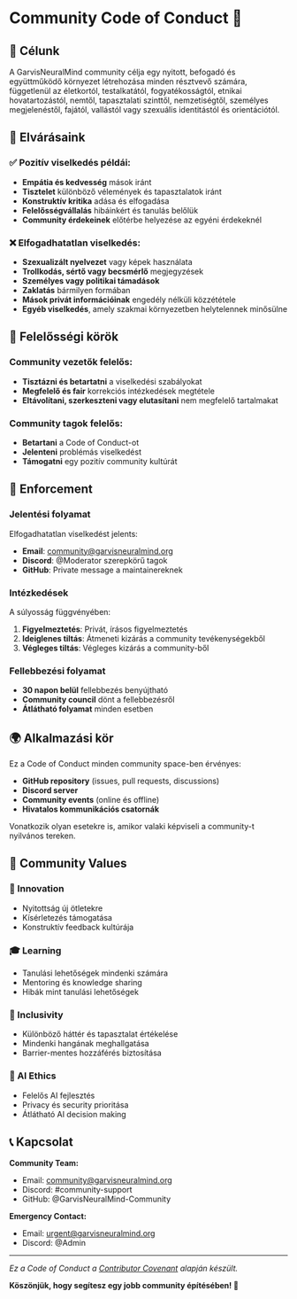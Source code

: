 # Community Code of Conduct 📜

## 🎯 Célunk

A GarvisNeuralMind community célja egy nyitott, befogadó és együttműködő környezet létrehozása minden résztvevő számára, függetlenül az életkortól, testalkatától, fogyatékosságtól, etnikai hovatartozástól, nemtől, tapasztalati szinttől, nemzetiségtől, személyes megjelenéstől, fajától, vallástól vagy szexuális identitástól és orientációtól.

## 🌟 Elvárásaink

### ✅ Pozitív viselkedés példái:
- **Empátia és kedvesség** mások iránt
- **Tisztelet** különböző vélemények és tapasztalatok iránt
- **Konstruktív kritika** adása és elfogadása
- **Felelősségvállalás** hibáinkért és tanulás belőlük
- **Community érdekeinek** előtérbe helyezése az egyéni érdekeknél

### ❌ Elfogadhatatlan viselkedés:
- **Szexualizált nyelvezet** vagy képek használata
- **Trollkodás, sértő vagy becsmérlő** megjegyzések
- **Személyes vagy politikai támadások**
- **Zaklatás** bármilyen formában
- **Mások privát információinak** engedély nélküli közzététele
- **Egyéb viselkedés**, amely szakmai környezetben helytelennek minősülne

## 👥 Felelősségi körök

### Community vezetők felelős:
- **Tisztázni és betartatni** a viselkedési szabályokat
- **Megfelelő és fair** korrekciós intézkedések megtétele
- **Eltávolítani, szerkeszteni vagy elutasítani** nem megfelelő tartalmakat

### Community tagok felelős:
- **Betartani** a Code of Conduct-ot
- **Jelenteni** problémás viselkedést
- **Támogatni** egy pozitív community kultúrát

## 🚨 Enforcement

### Jelentési folyamat
Elfogadhatatlan viselkedést jelents:
- **Email**: community@garvisneuralmind.org
- **Discord**: @Moderator szerepkörű tagok
- **GitHub**: Private message a maintainereknek

### Intézkedések
A súlyosság függvényében:

1. **Figyelmeztetés**: Privát, írásos figyelmeztetés
2. **Ideiglenes tiltás**: Átmeneti kizárás a community tevékenységekből
3. **Végleges tiltás**: Végleges kizárás a community-ből

### Fellebbezési folyamat
- **30 napon belül** fellebbezés benyújtható
- **Community council** dönt a fellebbezésről
- **Átlátható folyamat** minden esetben

## 🌍 Alkalmazási kör

Ez a Code of Conduct minden community space-ben érvényes:
- **GitHub repository** (issues, pull requests, discussions)
- **Discord server**
- **Community events** (online és offline)
- **Hivatalos kommunikációs csatornák**

Vonatkozik olyan esetekre is, amikor valaki képviseli a community-t nyilvános tereken.

## 🤝 Community Values

### 🚀 Innovation
- Nyitottság új ötletekre
- Kísérletezés támogatása
- Konstruktív feedback kultúrája

### 🎓 Learning
- Tanulási lehetőségek mindenki számára
- Mentoring és knowledge sharing
- Hibák mint tanulási lehetőségek

### 🌟 Inclusivity
- Különböző háttér és tapasztalat értékelése
- Mindenki hangának meghallgatása
- Barrier-mentes hozzáférés biztosítása

### 🤖 AI Ethics
- Felelős AI fejlesztés
- Privacy és security prioritása
- Átlátható AI decision making

## 📞 Kapcsolat

**Community Team:**
- Email: community@garvisneuralmind.org
- Discord: #community-support
- GitHub: @GarvisNeuralMind-Community

**Emergency Contact:**
- Email: urgent@garvisneuralmind.org
- Discord: @Admin

---

*Ez a Code of Conduct a [Contributor Covenant](https://www.contributor-covenant.org) alapján készült.*

**Köszönjük, hogy segítesz egy jobb community építésében! 💖**